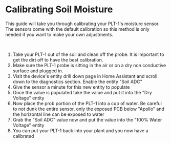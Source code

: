 # Calibrating Soil Moisture

This guide will take you through calibrating your PLT-1's moisture sensor. The sensors come with the default calibration so this method is only needed if you want to make your own adjustments.

&nbsp;

1. Take your PLT-1 out of the soil and clean off the probe. It is important to get the dirt off to have the best calibration.
2. Make sure the PLT-1 probe is sitting in the air or on a dry non conductive surface and plugged in.
3. Visit the device's entity drill down page in Home Assistant and scroll down to the diagnostics section. Enable the entity "Soil ADC"
4. Give the sensor a minute for this new entity to populate
5. Once the value is populated take the value and put it into the "Dry Voltage" entity
6. Now place the prob portion of the PLT-1 into a cup of water. Be careful to not dunk the entire sensor, only the exposed PCB below "Apollo" and the horizontal line can be exposed to water
7. Grab the "Soil ADC" value now and put the value into the "100% Water Voltage" entity
8. You can put your PLT-1 back into your plant and you now have a calibrated